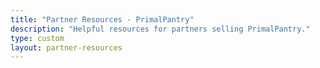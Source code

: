 ```yaml
---
title: "Partner Resources - PrimalPantry"
description: "Helpful resources for partners selling PrimalPantry."
type: custom
layout: partner-resources
---
```



